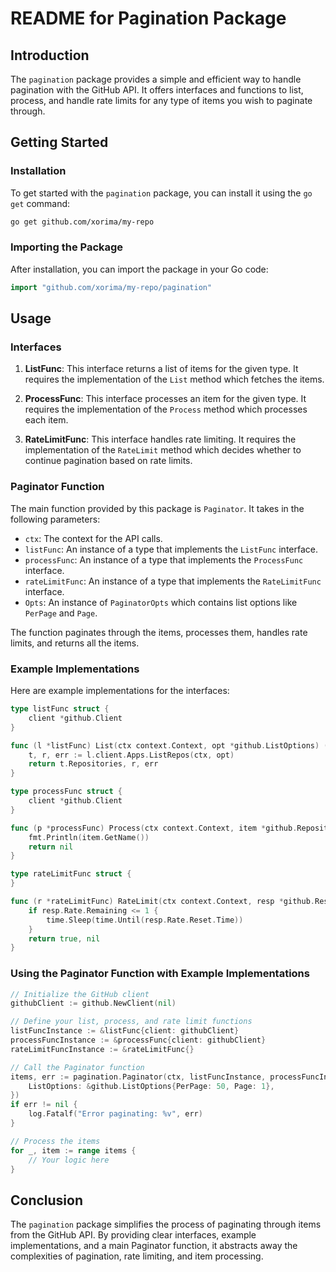 # README for Pagination Package

## Introduction

The `pagination` package provides a simple and efficient way to handle pagination with the GitHub API. It offers interfaces and functions to list, process, and handle rate limits for any type of items you wish to paginate through.

## Getting Started

### Installation

To get started with the `pagination` package, you can install it using the `go get` command:

```bash
go get github.com/xorima/my-repo
```

### Importing the Package

After installation, you can import the package in your Go code:

```go
import "github.com/xorima/my-repo/pagination"
```

## Usage

### Interfaces

1. **ListFunc**: This interface returns a list of items for the given type. It requires the implementation of the `List` method which fetches the items.

2. **ProcessFunc**: This interface processes an item for the given type. It requires the implementation of the `Process` method which processes each item.

3. **RateLimitFunc**: This interface handles rate limiting. It requires the implementation of the `RateLimit` method which decides whether to continue pagination based on rate limits.

### Paginator Function

The main function provided by this package is `Paginator`. It takes in the following parameters:

- `ctx`: The context for the API calls.
- `listFunc`: An instance of a type that implements the `ListFunc` interface.
- `processFunc`: An instance of a type that implements the `ProcessFunc` interface.
- `rateLimitFunc`: An instance of a type that implements the `RateLimitFunc` interface.
- `Opts`: An instance of `PaginatorOpts` which contains list options like `PerPage` and `Page`.

The function paginates through the items, processes them, handles rate limits, and returns all the items.

### Example Implementations

Here are example implementations for the interfaces:

```go
type listFunc struct {
	client *github.Client
}

func (l *listFunc) List(ctx context.Context, opt *github.ListOptions) ([]*github.Repository, *github.Response, error) {
	t, r, err := l.client.Apps.ListRepos(ctx, opt)
	return t.Repositories, r, err
}

type processFunc struct {
	client *github.Client
}

func (p *processFunc) Process(ctx context.Context, item *github.Repository) error {
	fmt.Println(item.GetName())
	return nil
}

type rateLimitFunc struct {
}

func (r *rateLimitFunc) RateLimit(ctx context.Context, resp *github.Response) (bool, error) {
	if resp.Rate.Remaining <= 1 {
		time.Sleep(time.Until(resp.Rate.Reset.Time))
	}
	return true, nil
}
```

### Using the Paginator Function with Example Implementations

```go
// Initialize the GitHub client
githubClient := github.NewClient(nil)

// Define your list, process, and rate limit functions
listFuncInstance := &listFunc{client: githubClient}
processFuncInstance := &processFunc{client: githubClient}
rateLimitFuncInstance := &rateLimitFunc{}

// Call the Paginator function
items, err := pagination.Paginator(ctx, listFuncInstance, processFuncInstance, rateLimitFuncInstance, &pagination.PaginatorOpts{
    ListOptions: &github.ListOptions{PerPage: 50, Page: 1},
})
if err != nil {
    log.Fatalf("Error paginating: %v", err)
}

// Process the items
for _, item := range items {
    // Your logic here
}
```

## Conclusion

The `pagination` package simplifies the process of paginating through items from the GitHub API. By providing clear interfaces, example implementations, and a main Paginator function, it abstracts away the complexities of pagination, rate limiting, and item processing.
